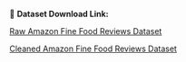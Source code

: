📂 **Dataset Download Link:** 


[Raw Amazon Fine Food Reviews Dataset](https://www.kaggle.com/datasets/snap/amazon-fine-food-reviews)

[Cleaned Amazon Fine Food Reviews Dataset](https://drive.google.com/file/d/1aWGz34uFVZoXJ0Vz9fIK381oQvTblSAK/view?usp=sharing)
